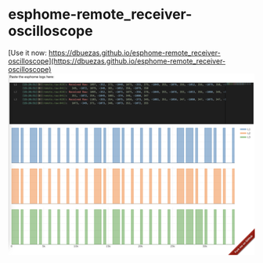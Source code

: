 # esphome-remote_receiver-oscilloscope

[Use it now: https://dbuezas.github.io/esphome-remote_receiver-oscilloscope](https://dbuezas.github.io/esphome-remote_receiver-oscilloscope)
<img src="./screenshot.png" alt="" width="800"/>
